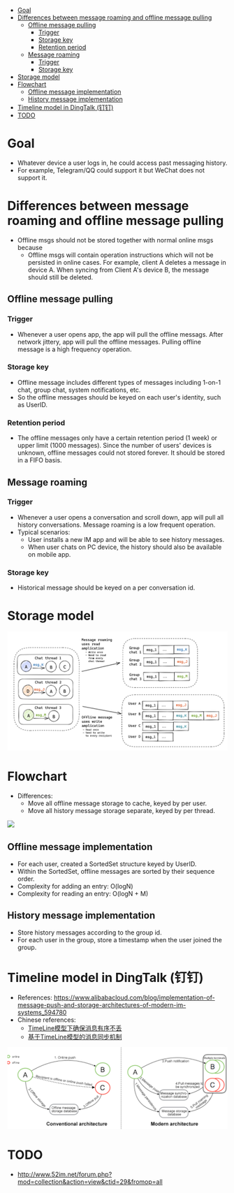 
- [Goal](#goal)
- [Differences between message roaming and offline message pulling](#differences-between-message-roaming-and-offline-message-pulling)
  - [Offline message pulling](#offline-message-pulling)
    - [Trigger](#trigger)
    - [Storage key](#storage-key)
    - [Retention period](#retention-period)
  - [Message roaming](#message-roaming)
    - [Trigger](#trigger-1)
    - [Storage key](#storage-key-1)
- [Storage model](#storage-model)
- [Flowchart](#flowchart)
  - [Offline message implementation](#offline-message-implementation)
  - [History message implementation](#history-message-implementation)
- [Timeline model in DingTalk (钉钉)](#timeline-model-in-dingtalk-钉钉)
- [TODO](#todo)

# Goal
* Whatever device a user logs in, he could access past messaging history. 
* For example, Telegram/QQ could support it but WeChat does not support it. 

# Differences between message roaming and offline message pulling
* Offline msgs should not be stored together with normal online msgs because
  * Offline msgs will contain operation instructions which will not be persisted in online cases. For example, client A deletes a message in device A. When syncing from Client A's device B, the message should still be deleted. 

## Offline message pulling
### Trigger
* Whenever a user opens app, the app will pull the offline messags. After network jittery, app will pull the offline messages. Pulling offline message is a high frequency operation.

### Storage key
* Offline message includes different types of messages including 1-on-1 chat, group chat, system notifications, etc.
* So the offline messages should be keyed on each user's identity, such as UserID. 

### Retention period
* The offline messages only have a certain retention period (1 week) or upper limit (1000 messages). Since the number of users' devices is unknown, offline messages could not stored forever. It should be stored in a FIFO basis.

## Message roaming
### Trigger
* Whenever a user opens a conversation and scroll down, app will pull all history conversations. Message roaming is a low frequent operation. 
* Typical scenarios:
  * User installs a new IM app and will be able to see history messages. 
  * When user chats on PC device, the history should also be available on mobile app. 

### Storage key
* Historical message should be keyed on a per conversation id. 

# Storage model

![](../.gitbook/assets/im_messageroaming_storageModel.png)

# Flowchart
* Differences: 
  * Move all offline message storage to cache, keyed by per user.
  * Move all history message storage separate, keyed by per thread. 

![](../.gitbook/assets/im_messageRoaming_1to1.png)

## Offline message implementation
* For each user, created a SortedSet structure keyed by UserID. 
* Within the SortedSet, offline messages are sorted by their sequence order.
* Complexity for adding an entry: O(logN)
* Complexity for reading an entry: O(logN + M)

## History message implementation
* Store history messages according to the group id. 
* For each user in the group, store a timestamp when the user joined the group.

# Timeline model in DingTalk (钉钉)
* References: https://www.alibabacloud.com/blog/implementation-of-message-push-and-storage-architectures-of-modern-im-systems_594780
* Chinese references:
  * [TimeLine模型下确保消息有序不丢](https://mp.weixin.qq.com/s?__biz=MzI1ODY0NjAwMA==&mid=2247483859&idx=1&sn=51bdc587fd4a2ab6334e2ce7b82bf3f2&chksm=ea044b4cdd73c25ac7e97542f82cc248b807df613cb2e28cf2726482428bddf9a717b89fcf7d&scene=21#wechat_redirect)
  * [基于TimeLine模型的消息同步机制](https://mp.weixin.qq.com/s?__biz=MzI1ODY0NjAwMA==&mid=2247483854&idx=1&sn=f87ef6cac20032e1a97076cabc36a648&chksm=ea044b51dd73c24723d13c9265dd11dd30ae143dcb44b6b8777ae125478f0b6494e9de464624&scene=21#wechat_redirect)

![](../.gitbook/assets/im_modern_timeline.png)



# TODO
* http://www.52im.net/forum.php?mod=collection&action=view&ctid=29&fromop=all
